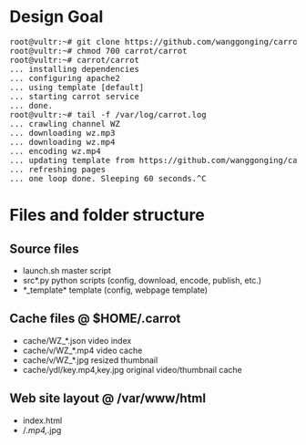 # Design Goal

<pre>
root@vultr:~# git clone https://github.com/wanggonging/carrot
root@vultr:~# chmod 700 carrot/carrot
root@vultr:~# carrot/carrot
... installing dependencies
... configuring apache2
... using template [default]
... starting carrot service
... done.
root@vultr:~# tail -f /var/log/carrot.log
... crawling channel WZ
... downloading wz.mp3
... downloading wz.mp4
... encoding wz.mp4
... updating template from https://github.com/wanggonging/carrot/default_template
... refreshing pages
... one loop done. Sleeping 60 seconds.^C
</pre>

# Files and folder structure

## Source files

- launch.sh	master script
- src\*.py      python scripts (config, download, encode, publish, etc.)
- *_template\*  template (config, webpage template)

## Cache files @ $HOME/.carrot

- cache/WZ_*.json		video index
- cache/v/WZ_*.mp4		video cache
- cache/v/WZ_*.jpg              resized thumbnail
- cache/ydl/key.mp4,key.jpg 	original video/thumbnail cache

## Web site layout @ /var/www/html

- index.html
- <random>/*.mp4,*.jpg

